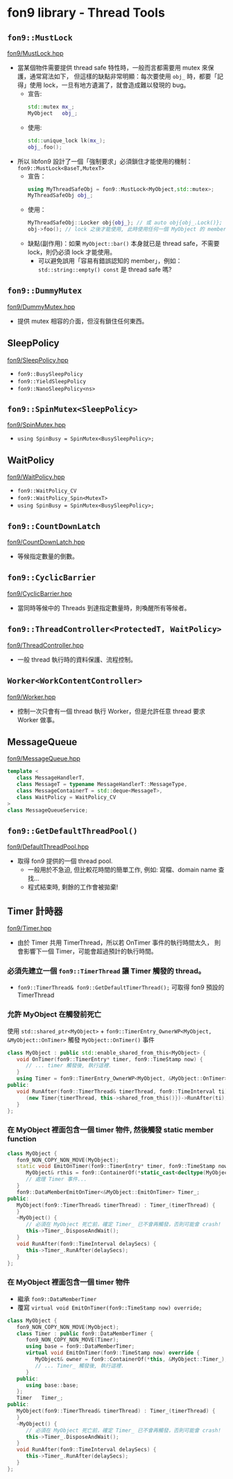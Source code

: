 ﻿# fon9 library - Thread Tools

## `fon9::MustLock`
[fon9/MustLock.hpp](../fon9/MustLock.hpp)
* 當某個物件需要提供 thread safe 特性時，一般而言都需要用 mutex 來保護，通常寫法如下，
  但這樣的缺點非常明顯：每次要使用 `obj_` 時，都要「記得」使用 lock，一旦有地方遺漏了，就會造成難以發現的 bug。
  * 宣告:
    ```c++
    std::mutex mx_;
    MyObject   obj_;
    ```
  * 使用:
    ```c++
    std::unique_lock lk(mx_);
    obj_.foo();
    ```
* 所以 libfon9 設計了一個「強制要求」必須鎖住才能使用的機制：  
  `fon9::MustLock<BaseT,MutexT>`
  * 宣告：
    ```c++
    using MyThreadSafeObj = fon9::MustLock<MyObject,std::mutex>;
    MyThreadSafeObj obj_;
    ```
  * 使用：
    ```c++
    MyThreadSafeObj::Locker obj{obj_}; // 或 auto obj{obj_.Lock()};
    obj->foo(); // lock 之後才能使用, 此時使用任何一個 MyObject 的 member 都是 thread safe.
    ```
  * 缺點(副作用)：如果 `MyObject::bar()` 本身就已是 thread safe，不需要 lock，則仍必須 lock 才能使用。
    * 可以避免誤用「容易有錯誤認知的 member」，例如： `std::string::empty() const` 是 thread safe 嗎?
  
## `fon9::DummyMutex`
[fon9/DummyMutex.hpp](../fon9/DummyMutex.hpp)
* 提供 mutex 相容的介面，但沒有鎖住任何東西。

## SleepPolicy
[fon9/SleepPolicy.hpp](../fon9/SleepPolicy.hpp)
* `fon9::BusySleepPolicy`
* `fon9::YieldSleepPolicy`
* `fon9::NanoSleepPolicy<ns>`

## `fon9::SpinMutex<SleepPolicy>`
[fon9/SpinMutex.hpp](../fon9/SpinMutex.hpp)
* `using SpinBusy = SpinMutex<BusySleepPolicy>;`

## WaitPolicy
[fon9/WaitPolicy.hpp](../fon9/WaitPolicy.hpp)
* `fon9::WaitPolicy_CV`
* `fon9::WaitPolicy_Spin<MutexT>`
* `using SpinBusy = SpinMutex<BusySleepPolicy>;`

## `fon9::CountDownLatch`
[fon9/CountDownLatch.hpp](../fon9/CountDownLatch.hpp)
* 等候指定數量的倒數。

## `fon9::CyclicBarrier`
[fon9/CyclicBarrier.hpp](../fon9/CyclicBarrier.hpp)
* 當同時等候中的 Threads 到達指定數量時，則喚醒所有等候者。

## `fon9::ThreadController<ProtectedT, WaitPolicy>`
[fon9/ThreadController.hpp](../fon9/ThreadController.hpp)
* 一般 thread 執行時的資料保護、流程控制。

## `Worker<WorkContentController>`
[fon9/Worker.hpp](../fon9/Worker.hpp)
* 控制一次只會有一個 thread 執行 Worker，但是允許任意 thread 要求 Worker 做事。

## MessageQueue
[fon9/MessageQueue.hpp](../fon9/MessageQueue.hpp)
```c++
template <
   class MessageHandlerT,
   class MessageT = typename MessageHandlerT::MessageType,
   class MessageContainerT = std::deque<MessageT>,
   class WaitPolicy = WaitPolicy_CV
>
class MessageQueueService;
```

## `fon9::GetDefaultThreadPool()`
[fon9/DefaultThreadPool.hpp](../fon9/DefaultThreadPool.hpp)
* 取得 fon9 提供的一個 thread pool.
  * 一般用於不急迫, 但比較花時間的簡單工作, 例如: 寫檔、domain name 查找...
  * 程式結束時, 剩餘的工作會被拋棄!

## Timer 計時器
[fon9/Timer.hpp](../fon9/Timer.hpp)
* 由於 Timer 共用 TimerThread，所以若 OnTimer 事件的執行時間太久，
  則會影響下一個 Timer，可能會超過預計的執行時間。
### 必須先建立一個 `fon9::TimerThread` 讓 Timer 觸發的 thread。
* `fon9::TimerThread& fon9::GetDefaultTimerThread();` 可取得 fon9 預設的 TimerThread
### 允許 MyObject 在觸發前死亡
使用 `std::shared_ptr<MyObject>` + `fon9::TimerEntry_OwnerWP<MyObject, &MyObject::OnTimer>`
觸發 `MyObject::OnTimer()` 事件
```c++
class MyObject : public std::enable_shared_from_this<MyObject> {
   void OnTimer(fon9::TimerEntry* timer, fon9::TimeStamp now) {
      // ... timer 觸發後, 執行這裡.
   }
   using Timer = fon9::TimerEntry_OwnerWP<MyObject, &MyObject::OnTimer>;
public:
   void RunAfter(fon9::TimerThread& timerThread, fon9::TimeInterval ti) {
      (new Timer{timerThread, this->shared_from_this()})->RunAfter(ti);
   }
};
```
### 在 MyObject 裡面包含一個 timer 物件, 然後觸發 static member function
```c++
class MyObject {
   fon9_NON_COPY_NON_MOVE(MyObject);
   static void EmitOnTimer(fon9::TimerEntry* timer, fon9::TimeStamp now) {
      MyObject& rthis = fon9::ContainerOf(*static_cast<decltype(MyObject::Timer_)*>(timer), &MyObject::Timer_);
      // 處理 Timer 事件...
   }
   fon9::DataMemberEmitOnTimer<&MyObject::EmitOnTimer> Timer_;
public:
   MyObject(fon9::TimerThread& timerThread) : Timer_(timerThread) {
   }
   ~MyObject() {
      // 必須在 MyObject 死亡前，確定 Timer_ 已不會再觸發，否則可能會 crash!
      this->Timer_.DisposeAndWait();
   }
   void RunAfter(fon9::TimeInterval delaySecs) {
      this->Timer_.RunAfter(delaySecs);
   }
};
```
### 在 MyObject 裡面包含一個 timer 物件
* 繼承 `fon9::DataMemberTimer`
* 覆寫 `virtual void EmitOnTimer(fon9::TimeStamp now) override;`
```c++
class MyObject {
   fon9_NON_COPY_NON_MOVE(MyObject);
   class Timer : public fon9::DataMemberTimer {
      fon9_NON_COPY_NON_MOVE(Timer);
      using base = fon9::DataMemberTimer;
      virtual void EmitOnTimer(fon9::TimeStamp now) override {
         MyObject& owner = fon9::ContainerOf(*this, &MyObject::Timer_);
         // ... Timer_ 觸發後, 執行這裡.
      }
   public:
      using base::base;
   };
   Timer   Timer_;
public:
   MyObject(fon9::TimerThread& timerThread) : Timer_(timerThread) {
   }
   ~MyObject() {
      // 必須在 MyObject 死亡前，確定 Timer_ 已不會再觸發，否則可能會 crash!
      this->Timer_.DisposeAndWait();
   }
   void RunAfter(fon9::TimeInterval delaySecs) {
      this->Timer_.RunAfter(delaySecs);
   }
};
```
